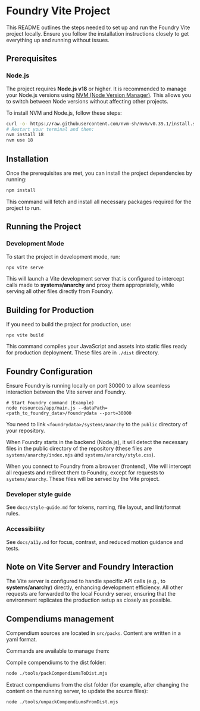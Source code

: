 # Foundry Vite Project

This README outlines the steps needed to set up and run the Foundry Vite project locally. Ensure you follow the installation instructions closely to get everything up and running without issues.

## Prerequisites

### Node.js

The project requires **Node.js v18** or higher. It is recommended to manage your Node.js versions using [NVM (Node Version Manager)](https://github.com/nvm-sh/nvm). This allows you to switch between Node versions without affecting other projects.

To install NVM and Node.js, follow these steps:

```bash
curl -o- https://raw.githubusercontent.com/nvm-sh/nvm/v0.39.1/install.sh | bash
# Restart your terminal and then:
nvm install 18
nvm use 18
```

## Installation

Once the prerequisites are met, you can install the project dependencies by running:

```bash
npm install
```

This command will fetch and install all necessary packages required for the project to run.

## Running the Project

### Development Mode

To start the project in development mode, run:

```bash
npx vite serve
```

This will launch a Vite development server that is configured to intercept calls made to **systems/anarchy** and proxy them appropriately, while serving all other files directly from Foundry.

## Building for Production

If you need to build the project for production, use:

```
npx vite build
```

This command compiles your JavaScript and assets into static files ready for production deployment. These files are in `./dist` directory.

## Foundry Configuration

Ensure Foundry is running locally on port 30000 to allow seamless interaction between the Vite server and Foundry.

```
# Start Foundry command (Example)
node resources/app/main.js --dataPath=<path_to_foundry_data>/foundrydata --port=30000
```

You need to link `<foundrydata>/systems/anarchy` to the `public` directory of your repository.

When Foundry starts in the backend (Node.js), it will detect the necessary files in the public directory of the repository (these files are `systems/anarchy/index.mjs` and `systems/anarchy/style.css`).

When you connect to Foundry from a browser (frontend), Vite will intercept all requests and redirect them to Foundry, except for requests to `systems/anarchy`. These files will be served by the Vite project.

### Developer style guide

See `docs/style-guide.md` for tokens, naming, file layout, and lint/format rules.

### Accessibility

See `docs/a11y.md` for focus, contrast, and reduced motion guidance and tests.

## Note on Vite Server and Foundry Interaction

The Vite server is configured to handle specific API calls (e.g., to **systems/anarchy**) directly, enhancing development efficiency. All other requests are forwarded to the local Foundry server, ensuring that the environment replicates the production setup as closely as possible.

## Compendiums management

Compendium sources are located in `src/packs`. Content are written in a yaml format.

Commands are available to manage them:

Compile compendiums to the dist folder:

```bash
node ./tools/packCompendiumsToDist.mjs
```

Extract compendiums from the dist folder (for example, after changing the content on the running server, to update the source files):

```bash
node ./tools/unpackCompendiumsFromDist.mjs
```
